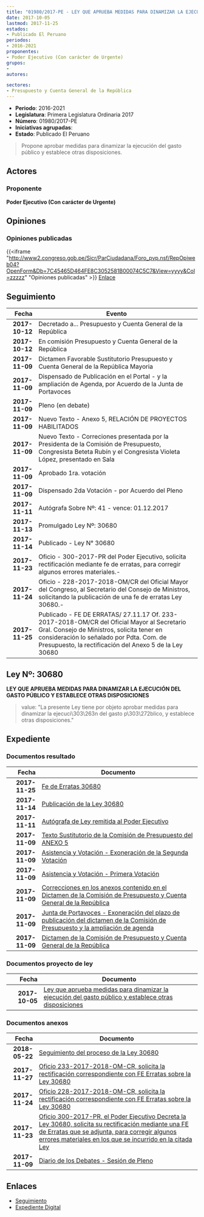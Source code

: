 ```yaml
---
title: "01980/2017-PE - LEY QUE APRUEBA MEDIDAS PARA DINAMIZAR LA EJECUCIÓN DEL GASTO PÚBLICO Y ESTABLECE OTRAS DISPOSICIONES"
date: 2017-10-05
lastmod: 2017-11-25
estados:
- Publicado El Peruano
periodos:
- 2016-2021
proponentes:
- Poder Ejecutivo (Con carácter de Urgente)
grupos:
- 
autores:

sectores:
- Presupuesto y Cuenta General de la República
---
```

- **Periodo**: 2016-2021
- **Legislatura**: Primera Legislatura Ordinaria 2017
- **Número**: 01980/2017-PE
- **Iniciativas agrupadas**: 
- **Estado**: Publicado El Peruano

> Propone aprobar medidas para dinamizar la ejecución del gasto público y establece otras disposiciones.


## Actores

### Proponente

**Poder Ejecutivo (Con carácter de Urgente)**

## Opiniones

### Opiniones publicadas

{{<iframe "http://www2.congreso.gob.pe/Sicr/ParCiudadana/Foro_pvp.nsf/RepOpiweb04?OpenForm&Db=7C45465D464FE8C3052581B00074C5C7&View=yyyy&Col=zzzzz" "Opiniones publicadas" >}}
[Enlace](http://www2.congreso.gob.pe/Sicr/ParCiudadana/Foro_pvp.nsf/RepOpiweb04?OpenForm&Db=7C45465D464FE8C3052581B00074C5C7&View=yyyy&Col=zzzzz)


## Seguimiento

| Fecha | Evento |
|------:|--------|
| **2017-10-12** | Decretado a... Presupuesto y Cuenta General de la República |
| **2017-10-12** | En comisión Presupuesto y Cuenta General de la República |
| **2017-11-09** | Dictamen Favorable Sustitutorio Presupuesto y Cuenta General de la República Mayoria |
| **2017-11-09** | Dispensado de Publicación en el Portal - y la ampliación de Agenda, por Acuerdo de la Junta de Portavoces |
| **2017-11-09** | Pleno (en debate) |
| **2017-11-09** | Nuevo Texto - Anexo 5, RELACIÓN DE PROYECTOS HABILITADOS |
| **2017-11-09** | Nuevo Texto - Correciones presentada por la Presidenta de la Comisión de Presupuesto, Congresista Beteta Rubín y el Congresista Violeta López, presentado en Sala |
| **2017-11-09** | Aprobado 1ra. votación |
| **2017-11-09** | Dispensado 2da Votación - por Acuerdo del Pleno |
| **2017-11-11** | Autógrafa Sobre Nº: 41 - vence: 01.12.2017 |
| **2017-11-13** | Promulgado Ley Nº: 30680 |
| **2017-11-14** | Publicado - Ley N° 30680 |
| **2017-11-23** | Oficio - 300-2017-PR del Poder Ejecutivo, solicita rectificación mediante fe de erratas, para corregir algunos errores materiales.- |
| **2017-11-24** | Oficio - 228-2017-2018-OM/CR del Oficial Mayor del Congreso, al Secretario del Consejo de Ministros, solicitando la publicación de una fe de erratas Ley 30680.- |
| **2017-11-25** | Publicado - FE DE ERRATAS/ 27.11.17 Of. 233-2017-2018-OM/CR del Oficial Mayor al Secretario Gral. Consejo de Ministros, solicita tener en consideración lo señalado por Pdta. Com. de Presupuesto, la rectificación del Anexo 5 de la Ley 30680 |

## Ley Nº: 30680

**LEY QUE APRUEBA MEDIDAS PARA DINAMIZAR LA EJECUCIÓN DEL GASTO PÚBLICO Y ESTABLECE OTRAS DISPOSICIONES**

> value: "La presente Ley tiene por objeto aprobar medidas para dinamizar la ejecuci\303\263n del gasto p\303\272blico, y establece otras disposiciones."


## Expediente

### Documentos resultado

| Fecha | Documento |
|------:|-----------|
| **2017-11-25** | [Fe de Erratas 30680](http://www.leyes.congreso.gob.pe/Documentos/2016_2021/ADLP/Fe_Erratas/30680-FE.pdf) |
| **2017-11-14** | [Publicación de la Ley 30680](http://www.leyes.congreso.gob.pe/Documentos/2016_2021/ADLP/Normas_Legales/30680-LEY.pdf) |
| **2017-11-11** | [Autógrafa de Ley remitida al Poder Ejecutivo](http://www.leyes.congreso.gob.pe/Documentos/2016_2021/ADLP/Texto_Aprobado/AU0198020171111..pdf) |
| **2017-11-09** | [Texto Sustitutorio de la Comisión de Presupuesto del ANEXO 5](http://www.leyes.congreso.gob.pe/Documentos/2016_2021/Texto_Sustitutorio/Proyectos_de_Ley/TS01980-ANEXO-5.pdf) |
| **2017-11-09** | [Asistencia y Votación - Exoneración de la Segunda Votación](http://www.leyes.congreso.gob.pe/Documentos/2016_2021/Asistencia_y_Votacion/Proyectos_de_Ley/Exoneracion_de_Segunda_Votacion/ESV0198020171109.pdf) |
| **2017-11-09** | [Asistencia y Votación - Primera Votación](http://www.leyes.congreso.gob.pe/Documentos/2016_2021/Asistencia_y_Votacion/Proyectos_de_Ley/AV0198020171109..pdf) |
| **2017-11-09** | [Correcciones en los anexos contenido en el Dictamen de la Comisión de Presupuesto y Cuenta General de la República](http://www.leyes.congreso.gob.pe/Documentos/2016_2021/Texto_Sustitutorio/Proyectos_de_Ley/TS0198020171109.pdf) |
| **2017-11-09** | [Junta de Portavoces - Exoneración del plazo de publicación del dictamen de la Comisión de Presupuesto y la ampliación de agenda](http://www.leyes.congreso.gob.pe/Documentos/2016_2021/Acuerdos/Junta_Portavoces/AJP0198020171109.PDF) |
| **2017-11-09** | [Dictamen de la Comisión de Presupuesto y Cuenta General de la República](http://www.leyes.congreso.gob.pe/Documentos/2016_2021/Dictamenes/Proyectos_de_Ley/01980DC17MAY20171109..PDF) |

### Documentos proyecto de ley

| Fecha | Documento |
|------:|-----------|
| **2017-10-05** | [Ley que aprueba medidas para dinamizar la ejecución del gasto público y establece otras disposiciones](http://www.leyes.congreso.gob.pe/Documentos/2016_2021/Proyectos_de_Ley_y_de_Resoluciones_Legislativas/PL0198020171005.pdf) |

### Documentos anexos

| Fecha | Documento |
|------:|-----------|
| **2018-05-22** | [Seguimiento del proceso de la Ley 30680](http://www.leyes.congreso.gob.pe/Documentos/2016_2021/Seguimiento_de_Proyectos_de_Ley/01980PL20180522.pdf) |
| **2017-11-27** | [Oficio 233-2017-2018-OM-CR, solicita la rectificación correspondiente con FE Erratas sobre la Ley 30680](http://www.leyes.congreso.gob.pe/Documentos/2016_2021/Oficios/Oficialia_Mayor/OFICIO-233-2017-2018-OM-CR.pdf) |
| **2017-11-24** | [Oficio 228-2017-2018-OM-CR, solicita la rectificación correspondiente con FE Erratas sobre la Ley 30680](http://www.leyes.congreso.gob.pe/Documentos/2016_2021/Oficios/Oficialia_Mayor/OFICIO-228-2017-2018-OM-CR.pdf) |
| **2017-11-23** | [Oficio 300-2017-PR, el Poder Ejecutivo Decreta la Ley 30680, solicita su rectificación mediante una FE de Erratas que se adjunta, para corregir algunos errores materiales en los que se incurrido en la citada Ley](http://www.leyes.congreso.gob.pe/Documentos/2016_2021/Oficios/Poder_Ejecutivo/OFICIO-300-2017-PR.pdf) |
| **2017-11-09** | [Diario de los Debates - Sesión de Pleno](http://www.leyes.congreso.gob.pe/Documentos/2016_2021/ADLP/Diario_Debates/30680-TDD.pdf) |

## Enlaces

- [Seguimiento](http://www2.congreso.gob.pe/Sicr/TraDocEstProc/CLProLey2016.nsf/f7fff46988ca05b1052578e100829cc7/4e1fdc241a7720af052581b1005d5c24?OpenDocument)
- [Expediente Digital](http://www2.congreso.gob.pe/Sicr/TraDocEstProc/Expvirt_2011.nsf/visbusqptramdoc1621/01980?opendocument)

